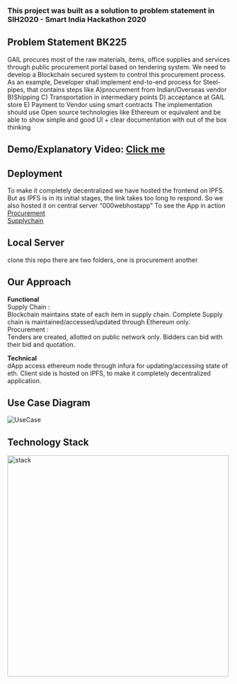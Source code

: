### This project was built as a solution to problem statement in SIH2020 - Smart India Hackathon 2020
## Problem Statement BK225
GAIL procures most of the raw materials, items, office supplies and services through public procurement portal based on tendering system. We need to develop a Blockchain secured system to control this procurement process. 
As an example, 
Developer shall implement end-to-end process for Steel-pipes, that contains steps like 
A)procurement from Indian/Overseas vendor B)Shipping C) Transportation in intermediary points D) acceptance at GAIL store E) Payment to Vendor using smart contracts 
The implementation should use Open source technologies like Ethereum or equivalent and be able to show simple and good UI + clear documentation with out of the box thinking

## Demo/Explanatory Video: [Click me](https://www.youtube.com/watch?v=1Y5eyY-KKVw) 
## Deployment
To make it completely decentralized we have hosted the frontend on IPFS.
But as IPFS is in its initial stages, the link takes too long to respond.
So we also hosted it on central server "000webhostapp"
To see the App in action 
[Procurement](https://sihvisionhome.000webhostapp.com) <br/>
[Supplychain](https://sihteamvision.000webhostapp.com/) <br/>
## Local Server
clone this repo
there are two folders, one is procurement another 
## Our Approach
**Functional**</br>
Supply Chain :</br>
Blockchain maintains state of each item in supply chain. Complete  Supply chain is maintained/accessed/updated through Ethereum only.</br>
Procurement :</br>
Tenders are created, allotted on public network only. Bidders can bid with their bid and quotation.</br>

**Technical**</br>
dApp access ethereum node through infura for updating/accessing state of eth. Client side is hosted on IPFS, to make it completely decentralized application.</br>

## Use Case Diagram
![UseCase](https://github.com/abhishekvispute/Blockchain-Powered-Procurement-System/blob/master/Usecase.png)

## Technology Stack
<img width="500" alt="stack" src="https://github.com/abhishekvispute/Blockchain-Powered-Procurement-System/blob/master/Technology%20Stack.png">
